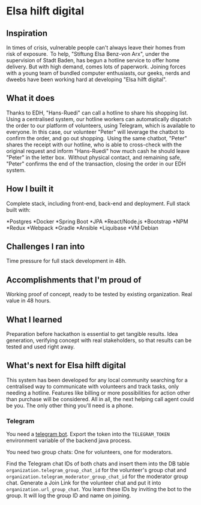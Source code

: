 # Elsa hilft digital

## Inspiration
In times of crisis, vulnerable people can't always leave their homes from risk of exposure.  To help, "Stiftung Elsa Benz-von Arx", under the supervision of Stadt Baden, has begun a hotline service to offer home delivery. But with high demand, comes lots of paperwork. Joining forces with a young team of bundled computer enthusiasts, our geeks, nerds and dweebs have been working hard at developing "Elsa hilft digital".  

## What it does
Thanks to EDH, "Hans-Ruedi" can call a hotline to share his shopping list. Using a centralised system, our hotline workers can automatically dispatch the order to our platform of volunteers, using Telegram, which is available to everyone. In this case, our volunteer "Peter" will leverage the chatbot to confirm the order, and go out shopping.  Using the same chatbot, "Peter" shares the receipt with our hotline, who is able to cross-check with the original request and inform "Hans-Ruedi" how much cash he should leave "Peter" in the letter box.  Without physical contact, and remaining safe, "Peter" confirms the end of the transaction, closing the order in our EDH system. 

## How I built it
Complete stack, including front-end, back-end and deployment. Full stack built with:

*Postgres
*Docker
*Spring Boot
*JPA
*React/Node.js
*Bootstrap
*NPM
*Redux
*Webpack
*Gradle
*Ansible
*Liquibase
*VM Debian

## Challenges I ran into
Time pressure for full stack development in 48h.

## Accomplishments that I'm proud of
Working proof of concept, ready to be tested by existing organization. Real value in 48 hours.

## What I learned
Preparation before hackathon is essential to get tangible results. Idea generation, verifying concept with real stakeholders, so that results can be tested and used right away.

## What's next for Elsa hilft digital
This system has been developed for any local community searching for a centralised way to communicate with volunteers and track tasks, only needing a hotline. Features like billing or more possibilities for action other than purchase will be considered. All in all, the next helping call agent could be you. The only other thing you'll need is a phone. 


### Telegram

You need a [telegram bot](https://core.telegram.org/bots#6-botfather). Export
the token into the `TELEGRAM_TOKEN` environment variable of the backend java
process.

You need two group chats: One for volunteers, one for moderators.

Find the Telegram chat IDs of both chats and insert them into the DB table
`organization.telegram_group_chat_id` for the volunteer's group chat and
`organization.telegram_moderator_group_chat_id` for the moderator group chat.
Generate a Join Link for the volunteer chat and put it into
`organization.url_group_chat`. You learn these IDs by inviting the bot to the
group. It will log the group ID and name on joining.
